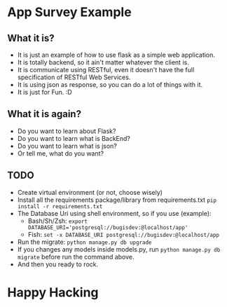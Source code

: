 # App Survey Example

## What it is?

- It is just an example of how to use flask as a simple web application.
- It is totally backend, so it ain't matter whatever the client is.
- It is communicate using RESTful, even it doesn't have the full specification of RESTful Web Services.
- It is using json as response, so you can do a lot of things with it.
- It is just for Fun. :D

## What it is again?

- Do you want to learn about Flask?
- Do you want to learn what is BackEnd?
- Do you want to learn what is json?
- Or tell me, what do you want?

## TODO

- Create virtual environment (or not, choose wisely)
- Install all the requirements package/library from requirements.txt `pip install -r requirements.txt`
- The Database Uri using shell environment, so if you use (example):
    - Bash/Sh/Zsh: `export DATABASE_URI='postgresql://bugisdev:@localhost/app'`
    - Fish: `set -x DATABASE_URI postgresql://bugisdev:@localhost/app`
- Run the migrate:
    ```python manage.py db upgrade```
- If you changes any models inside models.py, run `python manage.py db migrate` before run the command above.
- And then you ready to rock.

# Happy Hacking